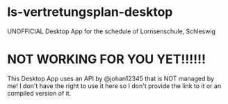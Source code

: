 # ls-vertretungsplan-desktop
UNOFFICIAL Desktop App for the schedule of Lornsenschule, Schleswig

# NOT WORKING FOR YOU YET!!!!!!
This Desktop App uses an API by @johan12345 that is NOT managed by me! I don't have the right to use it here so I don't provide the link to it or an compiled version of it.
